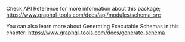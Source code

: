 Check API Reference for more information about this package;
https://www.graphql-tools.com/docs/api/modules/schema_src

You can also learn more about Generating Executable Schemas in this chapter;
https://www.graphql-tools.com/docs/generate-schema
